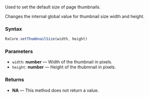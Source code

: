 Used to set the default size of page thumbnails. 

Changes the internal global value for thumbnail size width and height.


### Syntax

```typescript
RxCore.setThumbnailSize(width, height)
```

### Parameters

- `width`: **number** — Width of the thumbnail in pixels.
- `height`: **number** — Height of the thubmnail in pixels.

### Returns

- **NA** — This method does not return a value.